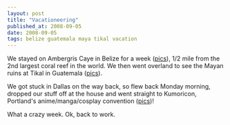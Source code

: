 ```yaml
---
layout: post
title: "Vacationeering"
published_at: 2008-09-05
date: 2008-09-05
tags: belize guatemala maya tikal vacation
---
```


We stayed on Ambergris Caye in Belize for a week ([pics](http://flickr.com/photos/autonome/sets/72157607081080301/ "Belize pics")), 1/2 mile from the 2nd largest coral reef in the world. We then went overland to see the Mayan ruins at Tikal in Guatemala ([pics](http://flickr.com/photos/autonome/sets/72157607078313286/ "Tikal pics")).

We got stuck in Dallas on the way back, so flew back Monday morning, dropped our stuff off at the house and went straight to Kumoricon, Portland's anime/manga/cosplay convention ([pics](http://flickr.com/photos/autonome/sets/72157607085145227/ "Kumoricon pictures"))!

What a crazy week. Ok, back to work.